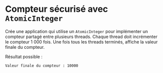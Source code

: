 # Compteur sécurisé avec `AtomicInteger`

Crée une application qui utilise un `AtomicInteger` pour implémenter un compteur partagé entre plusieurs threads.
Chaque thread doit incrémenter le compteur 1 000 fois. Une fois tous les threads terminés, affiche la valeur finale du compteur.




Résultat possible :

```bash
Valeur finale du compteur : 10000
```